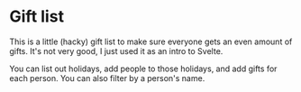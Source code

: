 # Gift list

This is a little (hacky) gift list to make sure everyone gets an even amount of gifts. It's not very good, I just used it as an intro to Svelte.

You can list out holidays, add people to those holidays, and add gifts for each person.
You can also filter by a person's name.
